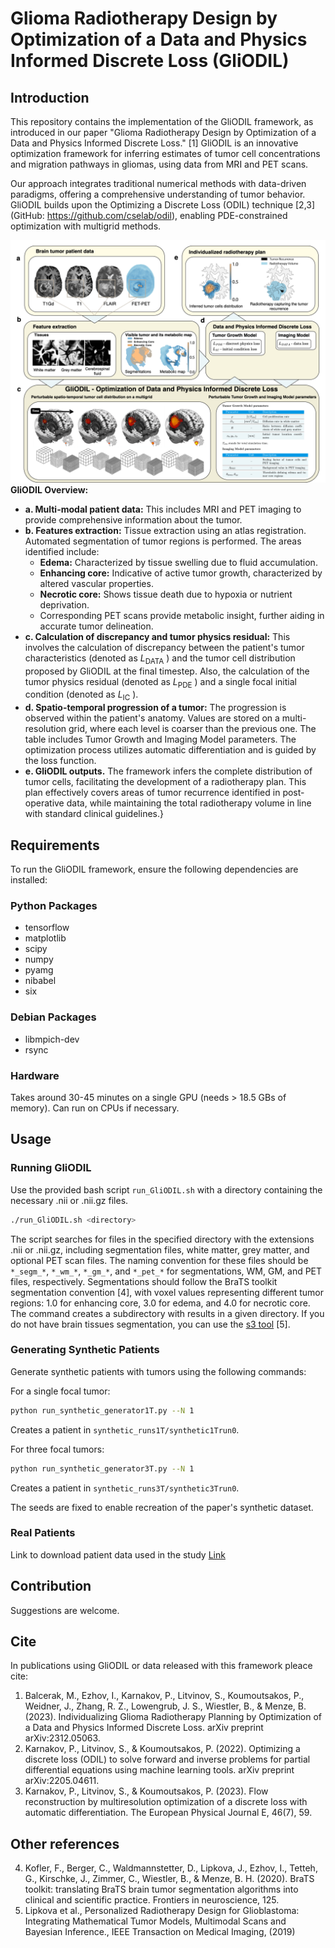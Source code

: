 
# Glioma Radiotherapy Design by Optimization of a Data and Physics Informed Discrete Loss (GliODIL)

## Introduction

This repository contains the implementation of the GliODIL framework, as introduced in our paper "Glioma Radiotherapy Design by Optimization of a Data and Physics Informed Discrete Loss." \[1\] GliODIL is an innovative optimization framework for inferring estimates of tumor cell concentrations and migration pathways in gliomas, using data from MRI and PET scans.

Our approach integrates traditional numerical methods with data-driven paradigms, offering a comprehensive understanding of tumor behavior. GliODIL builds upon  the Optimizing a Discrete Loss (ODIL) technique \[2,3\] (GitHub: https://github.com/cselab/odil),  enabling PDE-constrained optimization with multigrid methods.


![Overview Figure](figures/overview2.png) 
**GliODIL Overview:**
- **a. Multi-modal patient data:** This includes MRI and PET imaging to provide comprehensive information about the tumor.
- **b. Features extraction:** Tissue extraction using an atlas registration. Automated segmentation of tumor regions is performed. The areas identified include:
  - **Edema:** Characterized by tissue swelling due to fluid accumulation.
  - **Enhancing core:** Indicative of active tumor growth, characterized by altered vascular properties.
  - **Necrotic core:** Shows tissue death due to hypoxia or nutrient deprivation.
  - Corresponding PET scans provide metabolic insight, further aiding in accurate tumor delineation.
- **c. Calculation of discrepancy and tumor physics residual:** This involves the calculation of discrepancy between the patient's tumor characteristics \(denoted as $L_{\text{DATA}}$ \) and the tumor cell distribution proposed by GliODIL at the final timestep. Also, the calculation of the tumor physics residual \(denoted as $L_{\text{PDE}}$ \) and a single focal initial condition \(denoted as $L_{\text{IC}}$ \).
- **d. Spatio-temporal progression of a tumor:** The progression is observed within the patient's anatomy. Values are stored on a multi-resolution grid, where each level is coarser than the previous one. The table includes Tumor Growth and Imaging Model parameters. The optimization process utilizes automatic differentiation and is guided by the loss function. 
- **e. GliODIL outputs.** The framework infers the complete distribution of tumor cells, facilitating the development of a radiotherapy plan. This plan effectively covers areas of tumor recurrence identified in post-operative data, while maintaining the total radiotherapy volume in line with standard clinical guidelines.}
## Requirements

To run the GliODIL framework, ensure the following dependencies are installed:

### Python Packages
- tensorflow
- matplotlib
- scipy
- numpy
- pyamg
- nibabel
- six

### Debian Packages
- libmpich-dev
- rsync

### Hardware
Takes around 30-45 minutes on a single GPU (needs > 18.5 GBs of memory). Can run on CPUs if necessary.

## Usage

### Running GliODIL

Use the provided bash script `run_GliODIL.sh` with a directory containing the necessary .nii or .nii.gz files.

```bash
./run_GliODIL.sh <directory>
```
The script searches for files in the specified directory with the extensions .nii or .nii.gz, including segmentation files, white matter, grey matter, and optional PET scan files. The naming convention for these files should be `*_segm_*`, `*_wm_*`, `*_gm_*`, and `*_pet_*` for segmentations, WM, GM, and PET files, respectively. Segmentations should follow the BraTS toolkit segmentation convention \[4], with voxel values representing different tumor regions: 1.0 for enhancing core, 3.0 for edema, and 4.0 for necrotic core. The command creates a subdirectory with results in a given directory.  If you do not have brain tissues segmentation, you can use the [s3 tool](https://github.com/JanaLipkova/s3) \[5\].




### Generating Synthetic Patients

Generate synthetic patients with tumors using the following commands:

For a single focal tumor:
```bash
python run_synthetic_generator1T.py --N 1
```
Creates a patient in `synthetic_runs1T/synthetic1Trun0`.

For three focal tumors:
```bash
python run_synthetic_generator3T.py --N 1
```
Creates a patient in `synthetic_runs3T/synthetic3Trun0`.

The seeds are fixed to enable recreation of the paper's synthetic dataset. 

### Real Patients
Link to download patient data used in the study [Link](http://ftp.server247616.nazwa.pl/GliODIL/GliODIL_realData.zip)

## Contribution

Suggestions are welcome. 

## Cite
In publications using GliODIL or data released with this framework pleace cite:
1. Balcerak, M., Ezhov, I., Karnakov, P., Litvinov, S., Koumoutsakos, P., Weidner, J., Zhang, R. Z., Lowengrub, J. S., Wiestler, B., & Menze, B. (2023). Individualizing Glioma Radiotherapy Planning by Optimization of a Data and Physics Informed Discrete Loss. arXiv preprint arXiv:2312.05063.
2. Karnakov, P., Litvinov, S., & Koumoutsakos, P. (2022). Optimizing a discrete loss (ODIL) to solve forward and inverse problems for partial differential equations using machine learning tools. arXiv preprint arXiv:2205.04611.
3. Karnakov, P., Litvinov, S., & Koumoutsakos, P. (2023). Flow reconstruction by multiresolution optimization of a discrete loss with automatic differentiation. The European Physical Journal E, 46(7), 59.
## Other references
4. Kofler, F., Berger, C., Waldmannstetter, D., Lipkova, J., Ezhov, I., Tetteh, G., Kirschke, J., Zimmer, C., Wiestler, B., & Menze, B. H. (2020). BraTS toolkit: translating BraTS brain tumor segmentation algorithms into clinical and scientific practice. Frontiers in neuroscience, 125.
5. Lipkova et al., Personalized Radiotherapy Design for Glioblastoma: Integrating Mathematical Tumor Models, Multimodal Scans and Bayesian Inference., IEEE Transaction on Medical Imaging, (2019)
